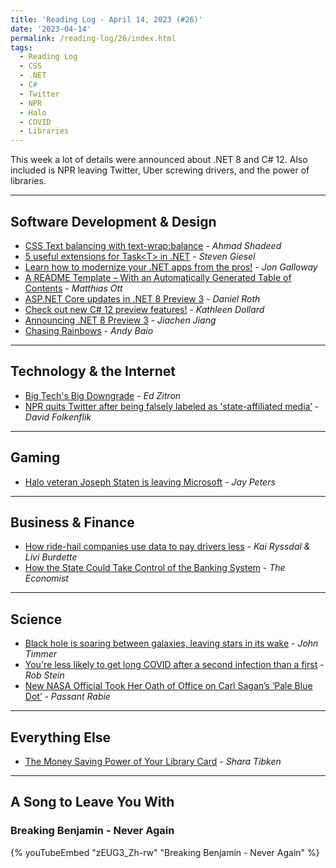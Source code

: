 ```yaml
---
title: 'Reading Log - April 14, 2023 (#26)'
date: '2023-04-14'
permalink: /reading-log/26/index.html
tags:
  - Reading Log
  - CSS
  - .NET
  - C#
  - Twitter
  - NPR
  - Halo
  - COVID
  - Libraries
---
```


This week a lot of details were announced about .NET 8 and C# 12. Also included is NPR leaving Twitter, Uber screwing drivers, and the power of libraries.
<!-- excerpt -->

---

## Software Development & Design

- [CSS Text balancing with text-wrap:balance](https://ishadeed.com/article/css-text-wrap-balance/) - *Ahmad Shadeed*
- [5 useful extensions for Task\<T\> in .NET](https://steven-giesel.com/blogPost/d38e70b4-6f36-41ff-8011-b0b0d1f54f6e) - *Steven Giesel*
- [Learn how to modernize your .NET apps from the pros!](https://devblogs.microsoft.com/dotnet/learn-how-to-modernize-your-dotnet-apps/) - *Jon Galloway*
- [A README Template – With an Automatically Generated Table of Contents](https://matthiasott.com/notes/a-readme-template-with-an-automatically-generated-table-of-contents) - *Matthias Ott*
- [ASP.NET Core updates in .NET 8 Preview 3](https://devblogs.microsoft.com/dotnet/asp-net-core-updates-in-dotnet-8-preview-3/) - *Daniel Roth*
- [Check out new C# 12 preview features!](https://devblogs.microsoft.com/dotnet/check-out-csharp-12-preview/) - *Kathleen Dollard*
- [Announcing .NET 8 Preview 3](https://devblogs.microsoft.com/dotnet/announcing-dotnet-8-preview-3/) - *Jiachen Jiang*
- [Chasing Rainbows](https://www.theverge.com/23650428/colorblindness-design-ui-accessibility-wordle) - *Andy Baio*

---

## Technology & the Internet

- [Big Tech's Big Downgrade](https://www.businessinsider.com/tech-companies-ruining-apps-websites-internet-worse-google-facebook-amazon-2023-3) - *Ed Zitron*
- [NPR quits Twitter after being falsely labeled as 'state-affiliated media’](https://www.npr.org/2023/04/12/1169269161/npr-leaves-twitter-government-funded-media-label) - *David Folkenflik*

---

## Gaming

- [Halo veteran Joseph Staten is leaving Microsoft](https://www.theverge.com/2023/4/7/23674958/joe-staten-halo-infinite-destiny-microsoft-bungie) - *Jay Peters*

---

## Business & Finance

- [How ride-hail companies use data to pay drivers less](https://www.marketplace.org/2023/04/10/how-ride-hail-companies-use-data-to-pay-drivers-less/) - *Kai Ryssdal & Livi Burdette*
- [How the State Could Take Control of the Banking System](https://www.economist.com/finance-and-economics/2023/04/12/how-the-state-could-take-control-of-the-banking-system) - *The Economist*

---

## Science

- [Black hole is soaring between galaxies, leaving stars in its wake](https://arstechnica.com/science/2023/04/black-hole-is-soaring-between-galaxies-leaving-stars-in-its-wake/) - *John Timmer*
- [You're less likely to get long COVID after a second infection than a first](https://www.npr.org/sections/health-shots/2023/04/14/1169216517/youre-less-likely-to-get-long-covid-after-a-second-infection-than-a-first) - *Rob Stein*
- [New NASA Official Took Her Oath of Office on Carl Sagan’s ‘Pale Blue Dot’](https://gizmodo.com/nasa-goddard-makenzie-lystrup-sagan-pale-blue-dot-1850320312) - *Passant Rabie*

---

## Everything Else

- [The Money Saving Power of Your Library Card](https://www.wsj.com/articles/the-money-saving-power-of-your-library-card-8f490455) - *Shara Tibken*

---

## A Song to Leave You With

### Breaking Benjamin - Never Again

{% youTubeEmbed "zEUG3_Zh-rw" "Breaking Benjamin - Never Again" %}